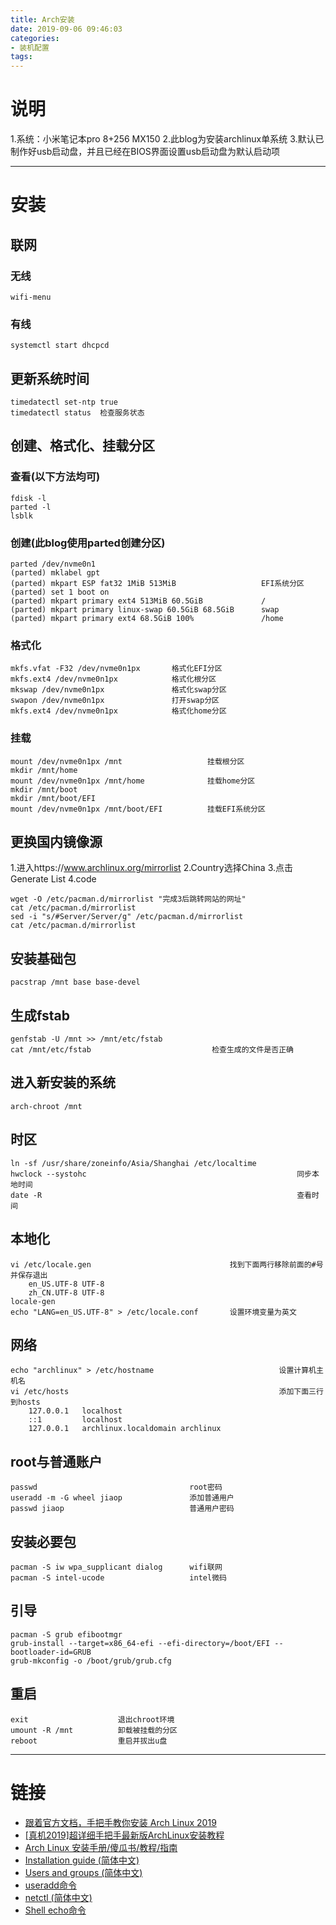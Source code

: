 ```yaml
---
title: Arch安装
date: 2019-09-06 09:46:03
categories:
- 装机配置
tags:
---
```

# 说明
1.系统：小米笔记本pro 8+256 MX150
2.此blog为安装archlinux单系统
3.默认已制作好usb启动盘，并且已经在BIOS界面设置usb启动盘为默认启动项

---
# 安装
## 联网
### 无线
`wifi-menu`
### 有线
`systemctl start dhcpcd`
## 更新系统时间
```
timedatectl set-ntp true
timedatectl status	检查服务状态
```
## 创建、格式化、挂载分区
### 查看(以下方法均可)
```
fdisk -l
parted -l
lsblk
```
### 创建(此blog使用parted创建分区)
```
parted /dev/nvme0n1
(parted) mklabel gpt
(parted) mkpart ESP fat32 1MiB 513MiB                   EFI系统分区
(parted) set 1 boot on
(parted) mkpart primary ext4 513MiB 60.5GiB             /
(parted) mkpart primary linux-swap 60.5GiB 68.5GiB      swap
(parted) mkpart primary ext4 68.5GiB 100%               /home
```
### 格式化
```
mkfs.vfat -F32 /dev/nvme0n1px       格式化EFI分区
mkfs.ext4 /dev/nvme0n1px            格式化根分区
mkswap /dev/nvme0n1px               格式化swap分区
swapon /dev/nvme0n1px               打开swap分区
mkfs.ext4 /dev/nvme0n1px            格式化home分区
```
### 挂载
```
mount /dev/nvme0n1px /mnt                   挂载根分区
mkdir /mnt/home
mount /dev/nvme0n1px /mnt/home              挂载home分区
mkdir /mnt/boot
mkdir /mnt/boot/EFI
mount /dev/nvme0n1px /mnt/boot/EFI          挂载EFI系统分区
```
## 更换国内镜像源
1.进入https://www.archlinux.org/mirrorlist
2.Country选择China
3.点击Generate List
4.code
```
wget -O /etc/pacman.d/mirrorlist "完成3后跳转网站的网址"
cat /etc/pacman.d/mirrorlist
sed -i "s/#Server/Server/g" /etc/pacman.d/mirrorlist
cat /etc/pacman.d/mirrorlist
```
## 安装基础包
`pacstrap /mnt base base-devel`
## 生成fstab
```
genfstab -U /mnt >> /mnt/etc/fstab
cat /mnt/etc/fstab                           检查生成的文件是否正确
```
## 进入新安装的系统
`arch-chroot /mnt`
## 时区
```
ln -sf /usr/share/zoneinfo/Asia/Shanghai /etc/localtime
hwclock --systohc                                               同步本地时间
date -R                                                         查看时间
```
## 本地化
```
vi /etc/locale.gen                               找到下面两行移除前面的#号并保存退出
	en_US.UTF-8 UTF-8
	zh_CN.UTF-8 UTF-8
locale-gen
echo "LANG=en_US.UTF-8" > /etc/locale.conf       设置环境变量为英文
```
## 网络
```
echo "archlinux" > /etc/hostname                            设置计算机主机名
vi /etc/hosts                                               添加下面三行到hosts
	127.0.0.1	localhost
	::1			localhost
	127.0.0.1	archlinux.localdomain archlinux
```
## root与普通账户
```
passwd                                  root密码
useradd -m -G wheel jiaop               添加普通用户
passwd jiaop                            普通用户密码
```
## 安装必要包
```
pacman -S iw wpa_supplicant dialog      wifi联网
pacman -S intel-ucode                   intel微码
```
## 引导
```
pacman -S grub efibootmgr
grub-install --target=x86_64-efi --efi-directory=/boot/EFI --bootloader-id=GRUB
grub-mkconfig -o /boot/grub/grub.cfg
```
## 重启
```
exit                    退出chroot环境
umount -R /mnt          卸载被挂载的分区
reboot                  重启并拔出u盘
```
---
# 链接
- [跟着官方文档，手把手教你安装 Arch Linux 2019](https://www.bilibili.com/video/av56970488)
- [[真机2019]超详细手把手最新版ArchLinux安装教程](https://www.bilibili.com/video/av45282571/?spm_id_from=333.788.videocard.0)
- [Arch Linux 安装手册/傻瓜书/教程/指南](https://www.jianshu.com/p/6fe59c24b3df?utm_campaign=maleskine&utm_content=note&utm_medium=seo_notes&utm_source=recommendation)
- [Installation guide (简体中文)](https://wiki.archlinux.org/index.php/Installation_guide_(%E7%AE%80%E4%BD%93%E4%B8%AD%E6%96%87))
- [Users and groups (简体中文)](https://wiki.archlinux.org/index.php/Users_and_groups_(%E7%AE%80%E4%BD%93%E4%B8%AD%E6%96%87)#%E6%B7%BB%E5%8A%A0%E7%99%BB%E5%BD%95%E7%94%A8%E6%88%B7)
- [useradd命令](https://man.linuxde.net/useradd)
- [netctl (简体中文)](https://wiki.archlinux.org/index.php/Netctl_(%E7%AE%80%E4%BD%93%E4%B8%AD%E6%96%87))
- [Shell echo命令](https://www.runoob.com/linux/linux-shell-echo.html)
